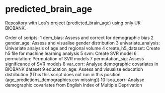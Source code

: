 # predicted_brain_age

Repository with Lea&#39;s project (predicted_brain_age) using only UK BIOBANK.

Order of scripts:
1 dem_bias: Assess and correct for demographic bias
2 gender_age: Assess and visualise gender distribution
3 univariate_analysis: Univariate analysis of age and regional volume
4 create_h5_dataset: Create h5 file for machine learning analysis
5 svm: Create SVR model
6 permutation: Permutation of SVR models
7 permutation_sig: Assess significance of SVR models
8 var_corr: Analyse demographic covariates in BIOBANK dataset
9 education_age: Assess and visualise education distribution (!This this script does not run in this position (age_predictions_demographics.csv missing))
10 lsoa_corr: Analyse demographic covariates from English Index of Multiple Deprivation
